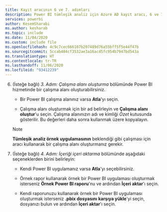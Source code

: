 ```yaml
---
title: Kayıt aracının 6 ve 7. adımları
description: Power BI tümleşik analiz için Azure AD kayıt aracı, 6 ve 7. adımlar
services: powerbi
author: KesemSharabi
ms.author: kesharab
ms.topic: include
ms.date: 11/04/2020
ms.custom: include file
ms.openlocfilehash: 4c9c7cec666107b207489d76a55bff5f5e44f47b
ms.sourcegitcommit: 5ccab484cf3532ae3a16acd5fc954b7947bd543a
ms.translationtype: HT
ms.contentlocale: tr-TR
ms.lasthandoff: 11/06/2020
ms.locfileid: "93412239"
---
```

6. (İsteğe bağlı) *3. Adım: Çalışma alanı oluşturma* bölümünde Power BI hizmetinde bir çalışma alanı oluşturabilirsiniz.

    * Bir Power BI çalışma alanınız varsa **Atla**'yı seçin.

    * Çalışma alanı oluşturmak için bir ad belirleyin ve **Çalışma alanı oluştur**'u seçin. Çalışma alanınızın adı ve kimliği *Özet* kutusunda gösterilir. Bu değerleri daha sonra kullanmak üzere kopyalayın.

    >[!NOTE]
    >**Tümleşik analiz örnek uygulamasının** beklendiği gibi çalışması için aracı kullanarak bir çalışma alanı oluşturmanız gerekir.

7. (İsteğe bağlı) *4. Adım: İçeriği içeri aktarma* bölümünde aşağıdaki seçeneklerden birini belirleyin:

    * Kendi Power BI uygulamanız varsa **Atla**'yı seçebilirsiniz.

    * Örnek rapor kullanarak örnek bir Power BI uygulaması oluşturmak isterseniz **Örnek Power BI raporu**'nu ve ardından **İçeri aktar**'ı seçin.

    * Kendi raporunuzu kullanarak örnek bir Power BI uygulaması oluşturmak isterseniz **.pbix dosyasını karşıya yükle**'yi seçin, dosyanızı bulun ve ardından **İçeri aktar**'ı seçin.